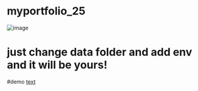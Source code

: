 # myportfolio_25

![image](https://github.com/user-attachments/assets/97781d29-a66f-4113-a87a-2c6fb0d3ab2d)


# just change data folder and add env and it will be yours!

#demo [text](https://yourcoolportfolio.netlify.app/)